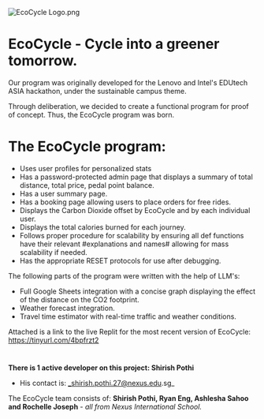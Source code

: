 ![EcoCycle Logo.png](EcoCycle%20Logo.png)
# EcoCycle - Cycle into a greener tomorrow.

Our program was originally developed for the Lenovo and Intel's EDUtech ASIA hackathon, under the sustainable campus theme.

Through deliberation, we decided to create a functional program for proof of concept. Thus, the EcoCycle program was born.

# The EcoCycle program: 
- Uses user profiles for personalized stats
- Has a password-protected admin page that displays a summary of total distance, total price, pedal point balance. 
- Has a user summary page. 
- Has a booking page allowing users to place orders for free rides. 
- Displays the Carbon Dioxide offset by EcoCycle and by each individual user. 
- Displays the total calories burned for each journey. 
- Follows proper procedure for scalability by ensuring all def functions have their relevant #explanations and names# allowing for mass scalability if needed.
- Has the appropriate RESET protocols for use after debugging.

The following parts of the program were written with the help of LLM's:
- Full Google Sheets integration with a concise graph displaying the effect of the distance on the CO2 footprint.
- Weather forecast integration.
- Travel time estimator with real-time traffic and weather conditions.

Attached is a link to the live Replit for the most recent version of EcoCycle: https://tinyurl.com/4bpfrzt2

#

**There is 1 active developer on this project: Shirish Pothi**
- His contact is: _shirish.pothi.27@nexus.edu.sg_

The EcoCycle team consists of: **Shirish Pothi, Ryan Eng, Ashlesha Sahoo and Rochelle Joseph** - _all from Nexus International School._
